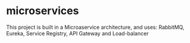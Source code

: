 # microservices
This project is built in a Microaservice architecture, and uses: RabbitMQ, Eureka, Service Registry, API Gateway and Load-balancer
